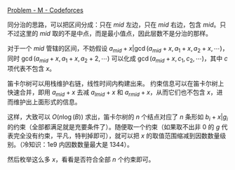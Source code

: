 
[Problem - M - Codeforces](https://codeforces.com/gym/105657/problem/M)

同分治的思路，可以把区间分成：只在 $mid$ 左边，只在 $mid$ 右边，包含 $mid$。只不过这里的 $mid$ 取的不是中点，而是最小值点，因此层数不是分治的那样。

对于一个 $mid$ 管辖的区间，不妨假设 $a_{mid} + x | \gcd(a_{mid} + x, a_{1}+x, a_{2}+x,\cdots)$，同时 $\gcd(a_{mid}+x,a_1+x,a_2+2,\cdots)$ 可以化成 $\gcd(a_{mid} + x, c_1, c_2,\cdots)$，其中 $c$ 项代表不包含 $x$。

笛卡尔树可以用栈维护右链，线性时间内构建出来。
约束信息可以在笛卡尔树上快速合并，即用 $a_{mid}+x$ 去减 $a_{lmid}+x$ 和 $a_{rmid}+x$，从而它们也不包含 $x$，进而维护出上面形式的信息。

这样，大致可以 $O(n\log(B))$ 求出，笛卡尔树的 $n$ 个结点对应了 $n$ 条形如 $b_{i}+x | g_i$ 的约束（全部都满足就是充要条件了）。随便取一个约束（如果取不出非 $0$ 的 $g$ 代表完全没有约束，平凡，特判掉即可），就可以把 $x$ 的取值范围缩减到因数数量级别。（冷知识：1e9 内因数数量最大是 1344）。

然后枚举这么多 $x$，看看是否符合全部 $n$ 个约束即可。 


